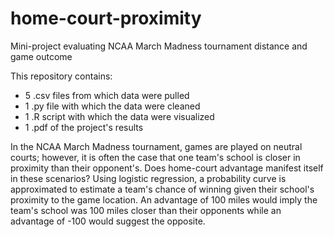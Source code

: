 # home-court-proximity
Mini-project evaluating NCAA March Madness tournament distance and game outcome

This repository contains:
   - 5 .csv files from which data were pulled
   - 1 .py file with which the data were cleaned
   - 1 .R script with which the data were visualized
   - 1 .pdf of the project's results
  
In the NCAA March Madness tournament, games are played on neutral courts; however, it is often the case that one team's school is closer in proximity than their opponent's.  Does home-court advantage manifest itself in these scenarios?  Using logistic regression, a probability curve is approximated to estimate a team's chance of winning given their school's proximity to the game location.  An advantage of 100 miles would imply the team's school was 100 miles closer than their opponents while an advantage of -100 would suggest the opposite.  
